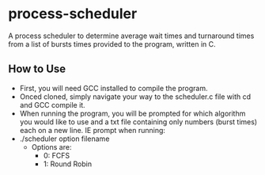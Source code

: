 # process-scheduler
A process scheduler to determine average wait times and turnaround times from a list of bursts times provided to the program, written in C.

## How to Use
- First, you will need GCC installed to compile the program.
- Onced cloned, simply navigate your way to the scheduler.c file with cd and GCC compile it.
- When running the program, you will be prompted for which algorithm you would like to use and a txt file containing only numbers (burst times) each on a new line. IE prompt when running:
- ./scheduler option filename
    - Options are:
        -	0: FCFS
        -	1: Round Robin
